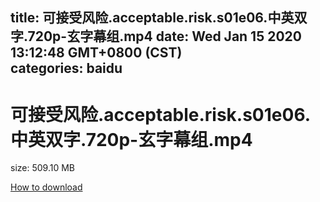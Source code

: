 
title: 可接受风险.acceptable.risk.s01e06.中英双字.720p-玄字幕组.mp4
date: Wed Jan 15 2020 13:12:48 GMT+0800 (CST)    
categories: baidu
---

# 可接受风险.acceptable.risk.s01e06.中英双字.720p-玄字幕组.mp4
size: 509.10 MB
 
 

[How to download](https://bpcam.bemobtrk.com/go/2ceec3aa-1ca2-46d6-b9ff-aaa5c184517c?jno=447)